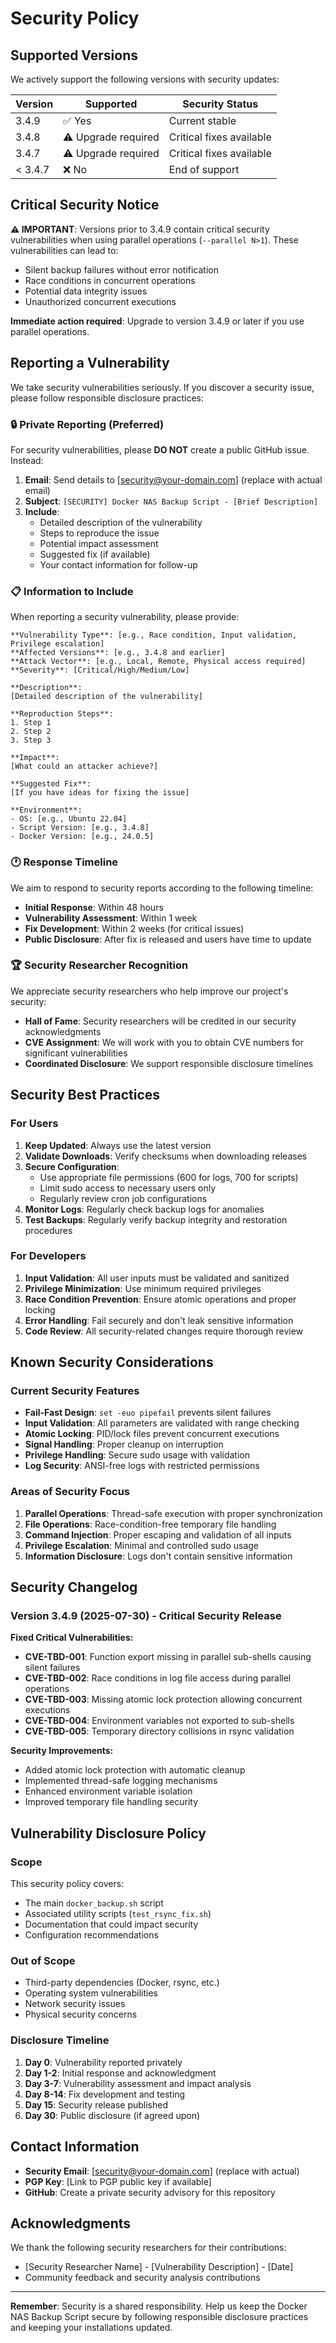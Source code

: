 # Security Policy

## Supported Versions

We actively support the following versions with security updates:

| Version | Supported          | Security Status |
| ------- | ------------------ | --------------- |
| 3.4.9   | ✅ Yes             | Current stable  |
| 3.4.8   | ⚠️ Upgrade required | Critical fixes available |
| 3.4.7   | ⚠️ Upgrade required | Critical fixes available |
| < 3.4.7 | ❌ No              | End of support  |

## Critical Security Notice

**⚠️ IMPORTANT**: Versions prior to 3.4.9 contain critical security vulnerabilities when using parallel operations (`--parallel N>1`). These vulnerabilities can lead to:

- Silent backup failures without error notification
- Race conditions in concurrent operations
- Potential data integrity issues
- Unauthorized concurrent executions

**Immediate action required**: Upgrade to version 3.4.9 or later if you use parallel operations.

## Reporting a Vulnerability

We take security vulnerabilities seriously. If you discover a security issue, please follow responsible disclosure practices:

### 🔒 Private Reporting (Preferred)

For security vulnerabilities, please **DO NOT** create a public GitHub issue. Instead:

1. **Email**: Send details to [security@your-domain.com] (replace with actual email)
2. **Subject**: `[SECURITY] Docker NAS Backup Script - [Brief Description]`
3. **Include**:
   - Detailed description of the vulnerability
   - Steps to reproduce the issue
   - Potential impact assessment
   - Suggested fix (if available)
   - Your contact information for follow-up

### 📋 Information to Include

When reporting a security vulnerability, please provide:

```
**Vulnerability Type**: [e.g., Race condition, Input validation, Privilege escalation]
**Affected Versions**: [e.g., 3.4.8 and earlier]
**Attack Vector**: [e.g., Local, Remote, Physical access required]
**Severity**: [Critical/High/Medium/Low]

**Description**:
[Detailed description of the vulnerability]

**Reproduction Steps**:
1. Step 1
2. Step 2
3. Step 3

**Impact**:
[What could an attacker achieve?]

**Suggested Fix**:
[If you have ideas for fixing the issue]

**Environment**:
- OS: [e.g., Ubuntu 22.04]
- Script Version: [e.g., 3.4.8]
- Docker Version: [e.g., 24.0.5]
```

### 🕐 Response Timeline

We aim to respond to security reports according to the following timeline:

- **Initial Response**: Within 48 hours
- **Vulnerability Assessment**: Within 1 week
- **Fix Development**: Within 2 weeks (for critical issues)
- **Public Disclosure**: After fix is released and users have time to update

### 🏆 Security Researcher Recognition

We appreciate security researchers who help improve our project's security:

- **Hall of Fame**: Security researchers will be credited in our security acknowledgments
- **CVE Assignment**: We will work with you to obtain CVE numbers for significant vulnerabilities
- **Coordinated Disclosure**: We support responsible disclosure timelines

## Security Best Practices

### For Users

1. **Keep Updated**: Always use the latest version
2. **Validate Downloads**: Verify checksums when downloading releases
3. **Secure Configuration**: 
   - Use appropriate file permissions (600 for logs, 700 for scripts)
   - Limit sudo access to necessary users only
   - Regularly review cron job configurations
4. **Monitor Logs**: Regularly check backup logs for anomalies
5. **Test Backups**: Regularly verify backup integrity and restoration procedures

### For Developers

1. **Input Validation**: All user inputs must be validated and sanitized
2. **Privilege Minimization**: Use minimum required privileges
3. **Race Condition Prevention**: Ensure atomic operations and proper locking
4. **Error Handling**: Fail securely and don't leak sensitive information
5. **Code Review**: All security-related changes require thorough review

## Known Security Considerations

### Current Security Features

- **Fail-Fast Design**: `set -euo pipefail` prevents silent failures
- **Input Validation**: All parameters are validated with range checking
- **Atomic Locking**: PID/lock files prevent concurrent executions
- **Signal Handling**: Proper cleanup on interruption
- **Privilege Handling**: Secure sudo usage with validation
- **Log Security**: ANSI-free logs with restricted permissions

### Areas of Security Focus

1. **Parallel Operations**: Thread-safe execution with proper synchronization
2. **File Operations**: Race-condition-free temporary file handling
3. **Command Injection**: Proper escaping and validation of all inputs
4. **Privilege Escalation**: Minimal and controlled sudo usage
5. **Information Disclosure**: Logs don't contain sensitive information

## Security Changelog

### Version 3.4.9 (2025-07-30) - Critical Security Release

**Fixed Critical Vulnerabilities:**
- **CVE-TBD-001**: Function export missing in parallel sub-shells causing silent failures
- **CVE-TBD-002**: Race conditions in log file access during parallel operations
- **CVE-TBD-003**: Missing atomic lock protection allowing concurrent executions
- **CVE-TBD-004**: Environment variables not exported to sub-shells
- **CVE-TBD-005**: Temporary directory collisions in rsync validation

**Security Improvements:**
- Added atomic lock protection with automatic cleanup
- Implemented thread-safe logging mechanisms
- Enhanced environment variable isolation
- Improved temporary file handling security

## Vulnerability Disclosure Policy

### Scope

This security policy covers:
- The main `docker_backup.sh` script
- Associated utility scripts (`test_rsync_fix.sh`)
- Documentation that could impact security
- Configuration recommendations

### Out of Scope

- Third-party dependencies (Docker, rsync, etc.)
- Operating system vulnerabilities
- Network security issues
- Physical security concerns

### Disclosure Timeline

1. **Day 0**: Vulnerability reported privately
2. **Day 1-2**: Initial response and acknowledgment
3. **Day 3-7**: Vulnerability assessment and impact analysis
4. **Day 8-14**: Fix development and testing
5. **Day 15**: Security release published
6. **Day 30**: Public disclosure (if agreed upon)

## Contact Information

- **Security Email**: [security@your-domain.com] (replace with actual)
- **PGP Key**: [Link to PGP public key if available]
- **GitHub**: Create a private security advisory for this repository

## Acknowledgments

We thank the following security researchers for their contributions:

- [Security Researcher Name] - [Vulnerability Description] - [Date]
- Community feedback and security analysis contributions

---

**Remember**: Security is a shared responsibility. Help us keep the Docker NAS Backup Script secure by following responsible disclosure practices and keeping your installations updated.